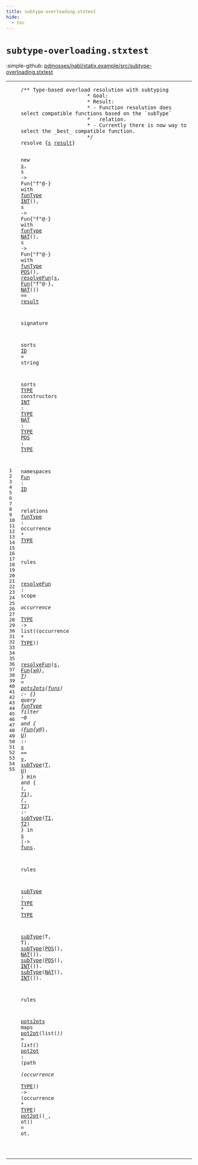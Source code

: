 ```yaml
---
title: subtype-overloading.stxtest
hide:
  - toc
---
```


# `subtype-overloading.stxtest`

:simple-github: [pdmosses/nabl/statix.example/src/subtype-overloading.stxtest]

[pdmosses/nabl/statix.example/src/subtype-overloading.stxtest]: https://github.com/pdmosses/nabl/blob/master/statix.example/src/subtype-overloading.stxtest "The source file on GitHub"

<div class="stx"><table class="highlighttable"><tbody><tr><td class="linenos"><div class="linenodiv"><pre><span></span>1
2
3
4
5
6
7
8
9
10
11
12
13
14
15
16
17
18
19
20
21
22
23
24
25
26
27
28
29
30
31
32
33
34
35
36
37
38
39
40
41
42
43
44
45
46
47
48
49
50
51
52
53
54
55
</pre></div></td>
<td class="code"><pre><code><span class="layout">/** Type-based overload resolution with subtyping
                      * Goal:
                      * Result:
                      * - Function resolution does select compatible functions based on the `subType`
                      *   relation.
                      * - Currently there is now way to select the _best_ compatible function.
                      */</span>
<span class="keyword">resolve</span> <span class="operator">{</span><span class="cons_Var"><a href="#s_270_271" id="s_253_254" title="Referenced at line 10, 11, 11, 12, 12, 13, 13, 14"><span class="token sort_ModuleID">s</span></a></span> <span class="cons_Var"><a href="#result_425_431" id="result_255_261" title="Referenced at line 14"><span class="token sort_ModuleID">result</span></a></span><span class="operator">}</span>

  <span class="keyword">new</span> <span class="cons_Var"><a href="#s_253_254" id="s_270_271" title="Defined at line 8"><span class="token sort_ModuleID">s</span></a></span><span class="operator">,</span>
  <span class="token sort_ModuleID">s</span> <span class="operator">-&gt;</span> <span class="token sort_ModuleID">Fun</span><span class="operator">{"</span><span class="token sort_ModuleID">f</span><span class="operator">"@-}</span> <span class="keyword">with</span> <a href="#funType_580_587" id="funType_296_303" title="Defined at line 29"><span class="token sort_ModuleID">funType</span></a> <a href="#INT_495_498" id="INT_304_307" title="Defined at line 21"><span class="token sort_ModuleID">INT</span></a><span class="operator">(),</span>
  <span class="token sort_ModuleID">s</span> <span class="operator">-&gt;</span> <span class="token sort_ModuleID">Fun</span><span class="operator">{"</span><span class="token sort_ModuleID">f</span><span class="operator">"@-}</span> <span class="keyword">with</span> <a href="#funType_580_587" id="funType_334_341" title="Defined at line 29"><span class="token sort_ModuleID">funType</span></a> <a href="#NAT_510_513" id="NAT_342_345" title="Defined at line 22"><span class="token sort_ModuleID">NAT</span></a><span class="operator">(),</span>
  <span class="token sort_ModuleID">s</span> <span class="operator">-&gt;</span> <span class="token sort_ModuleID">Fun</span><span class="operator">{"</span><span class="token sort_ModuleID">f</span><span class="operator">"@-}</span> <span class="keyword">with</span> <a href="#funType_580_587" id="funType_372_379" title="Defined at line 29"><span class="token sort_ModuleID">funType</span></a> <a href="#POS_525_528" id="POS_380_383" title="Defined at line 23"><span class="token sort_ModuleID">POS</span></a><span class="operator">(),</span>
  <a href="#resolveFun_618_628" id="resolveFun_389_399" title="Defined at line 33"><span class="token sort_ModuleID">resolveFun</span></a><span class="operator">(</span><span class="cons_Var"><a href="#s_253_254" id="s_400_401" title="Defined at line 8"><span class="token sort_ModuleID">s</span></a></span><span class="operator">,</span> <span class="cons_StxOccurrence"><a href="#Fun_554_557" id="Fun_403_406" title="Defined at line 26"><span class="token sort_ModuleID">Fun</span></a><span class="operator">{</span><span class="cons_Str"><span class="operator">"</span>f"</span>@-}</span><span class="operator">,</span> <a href="#NAT_510_513" id="NAT_415_418" title="Defined at line 22"><span class="token sort_ModuleID">NAT</span></a><span class="operator">())</span> <span class="operator">==</span> <span class="cons_Var"><a href="#result_255_261" id="result_425_431" title="Defined at line 8"><span class="token sort_ModuleID">result</span></a></span>

<span class="keyword">signature</span>

  <span class="keyword">sorts</span> <span class="cons_SortAlias"><a href="#ID_560_562" id="ID_452_454" title="Referenced at line 26"><span class="token sort_ModuleID">ID</span></a> <span class="operator">=</span> <span class="cons_StringSort">string</span></span>

  <span class="keyword">sorts</span> <span class="cons_SortDecl"><a href="#TYPE_501_505" id="TYPE_473_477" title="Referenced at line 21, 22, 23, 29, 33, 33, 44, 44, 54, 54"><span class="token sort_ModuleID">TYPE</span></a></span> <span class="keyword">constructors</span>
    <a href="#INT_304_307" id="INT_495_498" title="Referenced at line 11, 48, 49"><span class="token sort_ModuleID">INT</span></a> <span class="operator">:</span> <span class="cons_SimpleSort"><a href="#TYPE_473_477" id="TYPE_501_505" title="Defined at line 20"><span class="token sort_ModuleID">TYPE</span></a></span>
    <a href="#NAT_342_345" id="NAT_510_513" title="Referenced at line 12, 14, 47, 49"><span class="token sort_ModuleID">NAT</span></a> <span class="operator">:</span> <span class="cons_SimpleSort"><a href="#TYPE_473_477" id="TYPE_516_520" title="Defined at line 20"><span class="token sort_ModuleID">TYPE</span></a></span>
    <a href="#POS_380_383" id="POS_525_528" title="Referenced at line 13, 47, 48"><span class="token sort_ModuleID">POS</span></a> <span class="operator">:</span> <span class="cons_SimpleSort"><a href="#TYPE_473_477" id="TYPE_531_535" title="Defined at line 20"><span class="token sort_ModuleID">TYPE</span></a></span>

  <span class="keyword">namespaces</span>
    <span class="cons_NsDecl"><a href="#Fun_280_283" id="Fun_554_557" title="Referenced at line 11, 11, 12, 12, 13, 13, 14, 35, 37"><span class="token sort_ModuleID">Fun</span></a> <span class="operator">:</span> <span class="cons_SimpleSort"><a href="#ID_452_454" id="ID_560_562" title="Defined at line 18"><span class="token sort_ModuleID">ID</span></a></span></span>

  <span class="keyword">relations</span>
    <a href="#funType_296_303" id="funType_580_587" title="Referenced at line 11, 12, 13, 36"><span class="token sort_ModuleID">funType</span></a> <span class="operator">:</span> <span class="cons_OccurrenceSort">occurrence</span> <span class="operator">*</span> <span class="cons_SimpleSort"><a href="#TYPE_473_477" id="TYPE_603_607" title="Defined at line 20"><span class="token sort_ModuleID">TYPE</span></a></span>

<span class="keyword">rules</span>

  <a href="#resolveFun_389_399" id="resolveFun_618_628" title="Referenced at line 14, 35"><span class="token sort_ModuleID">resolveFun</span></a> <span class="operator">:</span> <span class="cons_ScopeSort">scope</span> <span class="operator">*</span> <span class="cons_OccurrenceSort">occurrence</span> <span class="operator">*</span> <span class="cons_SimpleSort"><a href="#TYPE_473_477" id="TYPE_652_656" title="Defined at line 20"><span class="token sort_ModuleID">TYPE</span></a></span> <span class="operator">-&gt;</span> <span class="keyword">list</span><span class="operator">((</span><span class="cons_OccurrenceSort">occurrence</span> <span class="operator">*</span> <span class="cons_SimpleSort"><a href="#TYPE_473_477" id="TYPE_679_683" title="Defined at line 20"><span class="token sort_ModuleID">TYPE</span></a></span><span class="operator">))</span>

  <a href="#resolveFun_618_628" id="resolveFun_689_699" title="Defined at line 33"><span class="token sort_ModuleID">resolveFun</span></a><span class="operator">(</span><span class="cons_Var"><a href="#s_883_884" id="s_700_701" title="Referenced at line 39"><span class="token sort_ModuleID">s</span></a></span><span class="operator">,</span> <span class="cons_StxOccurrence"><a href="#Fun_554_557" id="Fun_703_706" title="Defined at line 26"><span class="token sort_ModuleID">Fun</span></a><span class="operator">{</span><span class="cons_Var"><a href="#x_796_797" id="x_707_708" title="Referenced at line 37"><span class="token sort_ModuleID">x</span></a></span>@_}</span><span class="operator">,</span> <span class="cons_Var"><a href="#T_812_813" id="T_713_714" title="Referenced at line 37"><span class="token sort_ModuleID">T</span></a></span><span class="operator">)</span> <span class="operator">=</span> <a href="#pots2ots_1036_1044" id="pots2ots_718_726" title="Defined at line 53"><span class="token sort_ModuleID">pots2ots</span></a><span class="operator">(</span><span class="cons_Var"><a href="#funs_895_899" id="funs_727_731" title="Referenced at line 40"><span class="token sort_ModuleID">funs</span></a></span><span class="operator">)</span> <span class="operator">:-</span> <span class="operator">{}</span>
    <span class="keyword">query</span> <a href="#funType_580_587" id="funType_749_756" title="Defined at line 29"><span class="token sort_ModuleID">funType</span></a>
      <span class="keyword">filter</span> <span class="operator">~</span><span class="token sort_ModuleID">0</span> <span class="keyword">and</span> <span class="operator">{</span> <span class="operator">(</span><span class="cons_StxOccurrence"><a href="#Fun_554_557" id="Fun_780_783" title="Defined at line 26"><span class="token sort_ModuleID">Fun</span></a><span class="operator">{</span><span class="cons_Var"><a href="#y_801_802" id="y_784_785" title="Referenced at line 37"><span class="token sort_ModuleID">y</span></a></span>@_}</span><span class="operator">,</span> <span class="cons_Var"><a href="#U_815_816" id="U_790_791" title="Referenced at line 37"><span class="token sort_ModuleID">U</span></a></span><span class="operator">)</span> <span class="operator">:-</span> <span class="cons_Var"><a href="#x_707_708" id="x_796_797" title="Defined at line 35"><span class="token sort_ModuleID">x</span></a></span> <span class="operator">==</span> <span class="cons_Var"><a href="#y_784_785" id="y_801_802" title="Defined at line 37"><span class="token sort_ModuleID">y</span></a></span><span class="operator">,</span> <a href="#subType_911_918" id="subType_804_811" title="Defined at line 44"><span class="token sort_ModuleID">subType</span></a><span class="operator">(</span><span class="cons_Var"><a href="#T_713_714" id="T_812_813" title="Defined at line 35"><span class="token sort_ModuleID">T</span></a></span><span class="operator">,</span> <span class="cons_Var"><a href="#U_790_791" id="U_815_816" title="Defined at line 37"><span class="token sort_ModuleID">U</span></a></span><span class="operator">)</span> <span class="operator">}</span>
      <span class="keyword">min</span> <span class="keyword">and</span> <span class="operator">{</span> <span class="operator">(_,</span> <span class="cons_Var"><a href="#T1_864_866" id="T1_840_842" title="Referenced at line 38"><span class="token sort_ModuleID">T1</span></a></span><span class="operator">),</span> <span class="operator">(_,</span> <span class="cons_Var"><a href="#T2_868_870" id="T2_849_851" title="Referenced at line 38"><span class="token sort_ModuleID">T2</span></a></span><span class="operator">)</span> <span class="operator">:-</span> <a href="#subType_911_918" id="subType_856_863" title="Defined at line 44"><span class="token sort_ModuleID">subType</span></a><span class="operator">(</span><span class="cons_Var"><a href="#T1_840_842" id="T1_864_866" title="Defined at line 38"><span class="token sort_ModuleID">T1</span></a></span><span class="operator">,</span> <span class="cons_Var"><a href="#T2_849_851" id="T2_868_870" title="Defined at line 38"><span class="token sort_ModuleID">T2</span></a></span><span class="operator">)</span> <span class="operator">}</span>
      <span class="keyword">in</span> <span class="cons_Var"><a href="#s_700_701" id="s_883_884" title="Defined at line 35"><span class="token sort_ModuleID">s</span></a></span>
      <span class="operator">|-&gt;</span> <span class="cons_Var"><a href="#funs_727_731" id="funs_895_899" title="Defined at line 35"><span class="token sort_ModuleID">funs</span></a></span><span class="operator">.</span>

<span class="keyword">rules</span>

  <a href="#subType_804_811" id="subType_911_918" title="Referenced at line 37, 38, 46, 47, 48, 49"><span class="token sort_ModuleID">subType</span></a> <span class="operator">:</span> <span class="cons_SimpleSort"><a href="#TYPE_473_477" id="TYPE_921_925" title="Defined at line 20"><span class="token sort_ModuleID">TYPE</span></a></span> <span class="operator">*</span> <span class="cons_SimpleSort"><a href="#TYPE_473_477" id="TYPE_928_932" title="Defined at line 20"><span class="token sort_ModuleID">TYPE</span></a></span>

  <a href="#subType_911_918" id="subType_936_943" title="Defined at line 44"><span class="token sort_ModuleID">subType</span></a><span class="operator">(</span><span class="cons_Var"><span id="T_944_945" title="Not referenced locally, nor via imports"><span class="token sort_ModuleID">T</span></span></span><span class="operator">,</span> <span class="cons_Var">T</span><span class="operator">).</span>
  <a href="#subType_911_918" id="subType_953_960" title="Defined at line 44"><span class="token sort_ModuleID">subType</span></a><span class="operator">(</span><a href="#POS_525_528" id="POS_961_964" title="Defined at line 23"><span class="token sort_ModuleID">POS</span></a><span class="operator">(),</span> <a href="#NAT_510_513" id="NAT_968_971" title="Defined at line 22"><span class="token sort_ModuleID">NAT</span></a><span class="operator">()).</span>
  <a href="#subType_911_918" id="subType_978_985" title="Defined at line 44"><span class="token sort_ModuleID">subType</span></a><span class="operator">(</span><a href="#POS_525_528" id="POS_986_989" title="Defined at line 23"><span class="token sort_ModuleID">POS</span></a><span class="operator">(),</span> <a href="#INT_495_498" id="INT_993_996" title="Defined at line 21"><span class="token sort_ModuleID">INT</span></a><span class="operator">()).</span>
  <a href="#subType_911_918" id="subType_1003_1010" title="Defined at line 44"><span class="token sort_ModuleID">subType</span></a><span class="operator">(</span><a href="#NAT_510_513" id="NAT_1011_1014" title="Defined at line 22"><span class="token sort_ModuleID">NAT</span></a><span class="operator">(),</span> <a href="#INT_495_498" id="INT_1018_1021" title="Defined at line 21"><span class="token sort_ModuleID">INT</span></a><span class="operator">()).</span>

<span class="keyword">rules</span>

  <a href="#pots2ots_718_726" id="pots2ots_1036_1044" title="Referenced at line 35"><span class="token sort_ModuleID">pots2ots</span></a> <span class="keyword">maps</span> <a href="#pot2ot_1078_1084" id="pot2ot_1050_1056" title="Defined at line 54"><span class="token sort_ModuleID">pot2ot</span></a><span class="operator">(</span><span class="keyword">list</span><span class="operator">(*))</span> <span class="operator">=</span> <span class="keyword">list</span><span class="operator">(*)</span>
  <a href="#pot2ot_1050_1056" id="pot2ot_1078_1084" title="Referenced at line 53, 55"><span class="token sort_ModuleID">pot2ot</span></a> <span class="operator">:</span> <span class="operator">(</span><span class="cons_PathSort">path</span> <span class="operator">*</span> <span class="operator">(</span><span class="cons_OccurrenceSort">occurrence</span> <span class="operator">*</span> <span class="cons_SimpleSort"><a href="#TYPE_473_477" id="TYPE_1109_1113" title="Defined at line 20"><span class="token sort_ModuleID">TYPE</span></a></span><span class="operator">))</span> <span class="operator">-&gt;</span> <span class="operator">(</span><span class="cons_OccurrenceSort">occurrence</span> <span class="operator">*</span> <span class="cons_SimpleSort"><a href="#TYPE_473_477" id="TYPE_1133_1137" title="Defined at line 20"><span class="token sort_ModuleID">TYPE</span></a></span><span class="operator">)</span>
  <a href="#pot2ot_1078_1084" id="pot2ot_1141_1147" title="Defined at line 54"><span class="token sort_ModuleID">pot2ot</span></a><span class="operator">((_,</span> <span class="cons_Var"><span id="ot_1152_1154" title="Not referenced locally, nor via imports"><span class="token sort_ModuleID">ot</span></span></span><span class="operator">))</span> <span class="operator">=</span> <span class="cons_Var">ot</span><span class="operator">.</span>

</code></pre></td></tr></tbody></table></div>